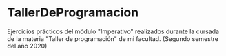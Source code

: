 # TallerDeProgramacion
Ejercicios prácticos del módulo "Imperativo" realizados durante la cursada de la materia "Taller de programación" de mi facultad. (Segundo semestre del año 2020)
